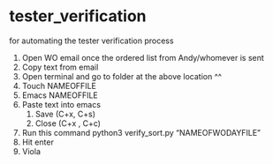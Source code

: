 # tester_verification
for automating the tester verification process

1. Open WO email once the ordered list from Andy/whomever is sent
2. Copy text from email
3. Open terminal and go to folder at the above location ^^
4. Touch NAMEOFFILE
5. Emacs NAMEOFFILE
6. Paste text into emacs
    1. Save (C+x, C+s)
    2. Close (C+x , C+c)
7. Run this command python3 verify_sort.py “NAMEOFWODAYFILE”
8. Hit enter
9. Viola 


